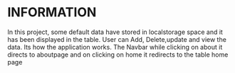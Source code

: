 # INFORMATION

In this project, some default data have stored in localstorage space and it has been displayed in the table. User can Add, Delete,update and view the data. Its how the application works. The Navbar while clicking on about it directs to aboutpage and on clicking on home it redirects to the table home page
